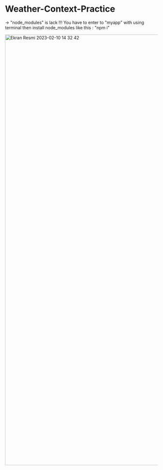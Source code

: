 # Weather-Context-Practice
-> "node_modules" is lack !!! You have to enter to "myapp" with using terminal then install node_modules like this : "npm i" 

<img width="1415" alt="Ekran Resmi 2023-02-10 14 32 42" src="https://user-images.githubusercontent.com/85365132/218082669-c9e2a308-a5ba-4f08-8121-c228c7ba9376.png">
